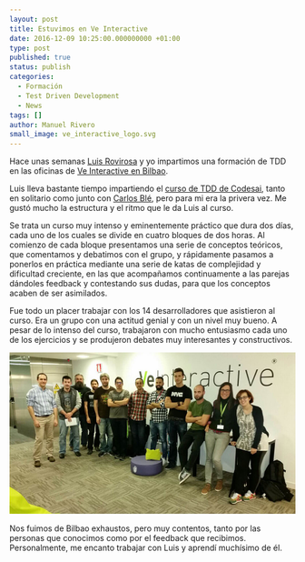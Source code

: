 ```yaml
---
layout: post
title: Estuvimos en Ve Interactive
date: 2016-12-09 10:25:00.000000000 +01:00
type: post
published: true
status: publish
categories:
  - Formación
  - Test Driven Development
  - News
tags: []
author: Manuel Rivero
small_image: ve_interactive_logo.svg
---
```



Hace unas semanas [Luis Rovirosa](https://twitter.com/luisrovirosa) y yo impartimos una formación de TDD en las oficinas de [Ve Interactive en Bilbao](https://twitter.com/veinteractivebi).

Luis lleva bastante tiempo impartiendo el [curso de TDD de Codesai](http://www.codesai.com/curso-de-tdd/), tanto en solitario como junto con [Carlos Blé](https://twitter.com/carlosble), pero para mi era la privera vez. Me gustó mucho la estructura y el ritmo que le da Luis al curso. 

Se trata un curso muy intenso y eminentemente práctico que dura dos días, cada uno de los cuales se divide en cuatro bloques de dos horas. Al comienzo de cada bloque presentamos una serie de conceptos teóricos, que comentamos y debatimos con el grupo, y rápidamente pasamos a ponerlos en práctica mediante una serie de katas de complejidad y dificultad creciente, en las que acompañamos continuamente a las parejas dándoles feedback y contestando sus dudas, para que los conceptos acaben de ser asimilados.

Fue todo un placer trabajar con los 14 desarrolladores que asistieron al curso. Era un grupo con una actitud genial y con un nivel muy bueno. A pesar de lo intenso del curso, trabajaron con mucho entusiasmo cada uno de los ejercicios y se produjeron debates muy interesantes y constructivos.

<img src="/assets/curso_tdd_veInteractive.jpg" alt="asistentes al curso de TDD en veInteractive"/>

Nos fuimos de Bilbao exhaustos, pero muy contentos, tanto por las personas que conocimos como por el feedback que recibimos. Personalmente, me encanto trabajar con Luis y aprendí muchísimo de él.
